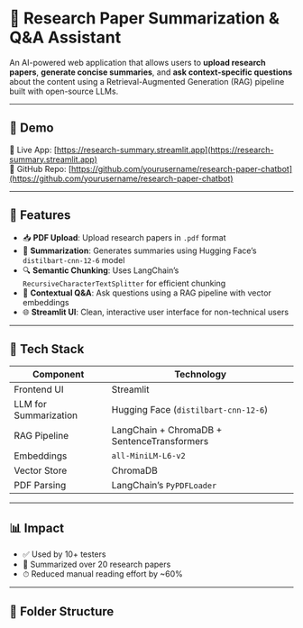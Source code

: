 
# 📄 Research Paper Summarization & Q&A Assistant

An AI-powered web application that allows users to **upload research papers**, **generate concise summaries**, and **ask context-specific questions** about the content using a Retrieval-Augmented Generation (RAG) pipeline built with open-source LLMs.

---

## 🚀 Demo

🔗 Live App: [https://research-summary.streamlit.app](https://research-summary.streamlit.app)  
🔗 GitHub Repo: [https://github.com/yourusername/research-paper-chatbot](https://github.com/yourusername/research-paper-chatbot)

---

## 🎯 Features

- 📥 **PDF Upload**: Upload research papers in `.pdf` format
- 🧠 **Summarization**: Generates summaries using Hugging Face’s `distilbart-cnn-12-6` model
- 🔍 **Semantic Chunking**: Uses LangChain’s `RecursiveCharacterTextSplitter` for efficient chunking
- 💬 **Contextual Q&A**: Ask questions using a RAG pipeline with vector embeddings
- 🌐 **Streamlit UI**: Clean, interactive user interface for non-technical users

---

## 🧠 Tech Stack

| Component           | Technology                                      |
|---------------------|--------------------------------------------------|
| Frontend UI         | Streamlit                                        |
| LLM for Summarization | Hugging Face (`distilbart-cnn-12-6`)            |
| RAG Pipeline        | LangChain + ChromaDB + SentenceTransformers     |
| Embeddings          | `all-MiniLM-L6-v2`                               |
| Vector Store        | ChromaDB                                         |
| PDF Parsing         | LangChain’s `PyPDFLoader`                        |

---

## 📊 Impact

- ✅ Used by 10+ testers
- 📄 Summarized over 20 research papers
- ⏱ Reduced manual reading effort by ~60%

---

## 📂 Folder Structure

